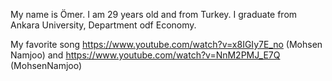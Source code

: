 My name is Ömer. I am 29 years old and from Turkey. I graduate from Ankara University, Department odf Economy.


My favorite song https://www.youtube.com/watch?v=x8IGIy7E_no (Mohsen Namjoo) and https://www.youtube.com/watch?v=NnM2PMJ_E7Q (MohsenNamjoo)